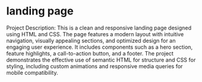 # landing page
Project Description:
This is a clean and responsive landing page designed using HTML and CSS. The page features a modern layout with intuitive navigation, visually appealing sections, and optimized design for an engaging user experience. It includes components such as a hero section, feature highlights, a call-to-action button, and a footer. The project demonstrates the effective use of semantic HTML for structure and CSS for styling, including custom animations and responsive media queries for mobile compatibility.
